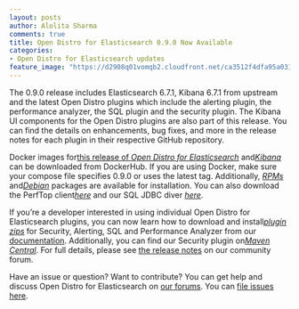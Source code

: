 ```yaml
---
layout: posts
author: Alolita Sharma
comments: true
title: Open Distro for Elasticsearch 0.9.0 Now Available
categories:
- Open Distro for Elasticsearch updates
feature_image: "https://d2908q01vomqb2.cloudfront.net/ca3512f4dfa95a03169c5a670a4c91a19b3077b4/2019/05/22/open_disto-elasticsearch-logo-800x400.jpg"
---
```

The 0.9.0 release includes Elasticsearch 6.7.1, Kibana 6.7.1 from upstream and the latest Open Distro plugins which include the alerting plugin, the performance analyzer, the SQL plugin and the security plugin. The Kibana UI components for the Open Distro plugins are also part of this release. You can find the details on enhancements, bug fixes, and more in the release notes for each plugin in their respective GitHub repository.

Docker images for[this release of _Open Distro for Elasticsearch_](https://hub.docker.com/r/amazon/opendistro-for-elasticsearch) and[_Kibana_](https://hub.docker.com/r/amazon/opendistro-for-elasticsearch-kibana) can be downloaded from DockerHub. If you are using Docker, make sure your compose file specifies 0.9.0 or uses the latest tag. Additionally, [_RPMs_](https://opendistro.github.io/for-elasticsearch-docs/docs/install/rpm/) and[_Debian_](https://opendistro.github.io/for-elasticsearch-docs/docs/install/deb/) packages are available for installation. You can also download the PerfTop client[_here_](https://www.npmjs.com/package/@aws/opendistro-for-elasticsearch-perftop) and our SQL JDBC diver [_here_](https://d3g5vo6xdbdb9a.cloudfront.net/downloads/elasticsearch-clients/opendistro-sql-jdbc/opendistro-sql-jdbc-0.9.0.0.jar).

If you’re a developer interested in using individual Open Distro for Elasticsearch plugins, you can now learn how to download and install[_plugin zips_](https://opendistro.github.io/for-elasticsearch-docs/docs/install/plugins/) for Security, Alerting, SQL and Performance Analyzer from our [documentation](https://opendistro.github.io/for-elasticsearch-docs/docs/install/plugins/). Additionally, you can find our Security plugin on[_Maven Central_](https://mvnrepository.com/artifact/com.amazon.opendistroforelasticsearch).
For full details, please see [the release notes](https://discuss.opendistrocommunity.dev/t/open-distro-for-elasticsearch-0-9-0-is-now-available/607) on our community forum.

Have an issue or question? Want to contribute? You can get help and discuss Open Distro for Elasticsearch on [our forums](https://discuss.opendistrocommunity.dev/). You can [file issues here](https://github.com/opendistro-for-elasticsearch/community/issues).


